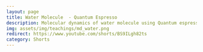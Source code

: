 ```yaml
---
layout: page
title: Water Molecule  - Quantum Espresso
description: Molecular dynamics of water molecule using Quantum espresso. Visualizing modes of vibration. 
img: assets/img/teachings/md_water.png
redirect: https://www.youtube.com/shorts/BS9ILgh82ts
category: Shorts
---
```



